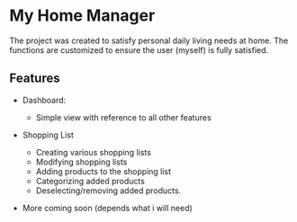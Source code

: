 
# My Home Manager

The project was created to satisfy personal daily living needs at home. The functions are customized to ensure the user (myself) is fully satisfied.


## Features

- Dashboard:
  - Simple view with reference to all other features
- Shopping List
  - Creating various shopping lists
  - Modifying shopping lists
  - Adding products to the shopping list
  - Categorizing added products
  - Deselecting/removing added products.

- More coming soon (depends what i will need)
